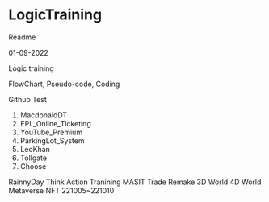 # LogicTraining

Readme

01-09-2022

Logic training

FlowChart, Pseudo-code, Coding


Github Test

1. MacdonaldDT
2. EPL_Online_Ticketing
3. YouTube_Premium
4. ParkingLot_System
5. LeoKhan
6. Tollgate
7. Choose

RainnyDay
Think
Action
Tranining
MASIT
Trade Remake
3D World
4D World
Metaverse
NFT
221005~221010
